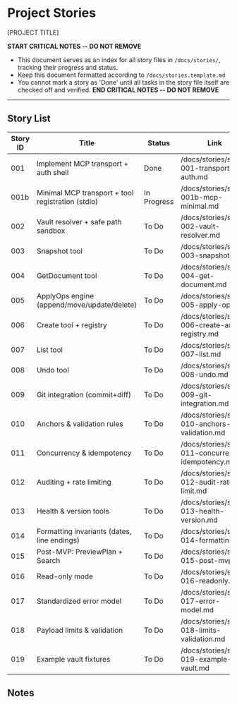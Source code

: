 # Project Stories

[PROJECT TITLE]

**START CRITICAL NOTES -- DO NOT REMOVE**

- This document serves as an index for all story files in `/docs/stories/`, tracking their progress and status.
- Keep this document formatted according to `/docs/stories.template.md`
- You cannot mark a story as 'Done' until all tasks in the story file itself are checked off and verified.
  **END CRITICAL NOTES -- DO NOT REMOVE**

---

## Story List

| Story ID | Title                                             | Status      | Link                                               |
| -------- | ------------------------------------------------- | ----------- | -------------------------------------------------- |
| 001      | Implement MCP transport + auth shell              | Done        | /docs/stories/story-001-transport-auth.md          |
| 001b     | Minimal MCP transport + tool registration (stdio) | In Progress | /docs/stories/story-001b-mcp-minimal.md            |
| 002      | Vault resolver + safe path sandbox                | To Do       | /docs/stories/story-002-vault-resolver.md          |
| 003      | Snapshot tool                                     | To Do       | /docs/stories/story-003-snapshot.md                |
| 004      | GetDocument tool                                  | To Do       | /docs/stories/story-004-get-document.md            |
| 005      | ApplyOps engine (append/move/update/delete)       | To Do       | /docs/stories/story-005-apply-ops.md               |
| 006      | Create tool + registry                            | To Do       | /docs/stories/story-006-create-and-registry.md     |
| 007      | List tool                                         | To Do       | /docs/stories/story-007-list.md                    |
| 008      | Undo tool                                         | To Do       | /docs/stories/story-008-undo.md                    |
| 009      | Git integration (commit+diff)                     | To Do       | /docs/stories/story-009-git-integration.md         |
| 010      | Anchors & validation rules                        | To Do       | /docs/stories/story-010-anchors-validation.md      |
| 011      | Concurrency & idempotency                         | To Do       | /docs/stories/story-011-concurrency-idempotency.md |
| 012      | Auditing + rate limiting                          | To Do       | /docs/stories/story-012-audit-rate-limit.md        |
| 013      | Health & version tools                            | To Do       | /docs/stories/story-013-health-version.md          |
| 014      | Formatting invariants (dates, line endings)       | To Do       | /docs/stories/story-014-formatting.md              |
| 015      | Post-MVP: PreviewPlan + Search                    | To Do       | /docs/stories/story-015-post-mvp.md                |
| 016      | Read-only mode                                    | To Do       | /docs/stories/story-016-readonly.md                |
| 017      | Standardized error model                          | To Do       | /docs/stories/story-017-error-model.md             |
| 018      | Payload limits & validation                       | To Do       | /docs/stories/story-018-limits-validation.md       |
| 019      | Example vault fixtures                            | To Do       | /docs/stories/story-019-example-vault.md           |

## Notes

